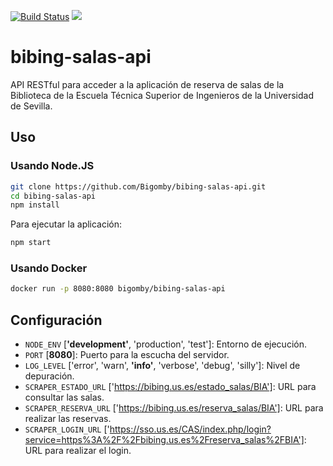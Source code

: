 [![Build Status](https://travis-ci.org/Bigomby/bibing-salas-api.svg?branch=master)](https://travis-ci.org/Bigomby/bibing-salas-api)
[![](https://img.shields.io/badge/api-documentation-blue.svg)](https://bigomby.github.io/bibing-salas-api/docs/)

# bibing-salas-api

API RESTful para acceder a la aplicación de reserva de salas de la Biblioteca
de la Escuela Técnica Superior de Ingenieros de la Universidad de Sevilla.

## Uso

### Usando Node.JS

```bash
git clone https://github.com/Bigomby/bibing-salas-api.git
cd bibing-salas-api
npm install
```

Para ejecutar la aplicación:

```bash
npm start
```

### Usando Docker

```bash
docker run -p 8080:8080 bigomby/bibing-salas-api
```

## Configuración

- `NODE_ENV` [**'development'**, 'production', 'test']: Entorno de ejecución.
- `PORT` [**8080**]: Puerto para la escucha del servidor.
- `LOG_LEVEL` ['error', 'warn', **'info'**, 'verbose', 'debug', 'silly']: Nivel de
depuración.
- `SCRAPER_ESTADO_URL` ['https://bibing.us.es/estado_salas/BIA']: URL para
consultar las salas.
- `SCRAPER_RESERVA_URL` ['https://bibing.us.es/reserva_salas/BIA']: URL para
realizar las reservas.
- `SCRAPER_LOGIN_URL`
['https://sso.us.es/CAS/index.php/login?service=https%3A%2F%2Fbibing.us.es%2Freserva_salas%2FBIA']:
URL para realizar el login.
